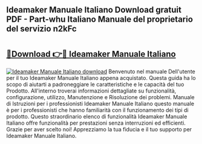 ## Ideamaker Manuale Italiano Download gratuit PDF - Part-whu Italiano Manuale del proprietario del servizio n2kFc

# <h2><a href="http://dfea8n1.blite.top/?on=Ideamaker+Manuale+Italiano">🔗Download 👉🔴 Ideamaker Manuale Italiano</a></h2>

[![Ideamaker Manuale Italiano download](https://i.imgur.com/lujVjoI.png)](http://dfea8n1.blite.top/?on=Ideamaker+Manuale+Italiano)
Benvenuto nel manuale Dell'utente per il tuo Ideamaker Manuale Italiano appena acquistato. Questa guida ha lo scopo di aiutarti a padroneggiare le caratteristiche e le capacità del tuo Prodotto. All'interno troverai informazioni dettagliate su funzionalità, configurazione, utilizzo, Manutenzione e Risoluzione dei problemi. Manuale di Istruzioni per i professionisti Ideamaker Manuale Italiano questo manuale è per i professionisti che hanno familiarità con il funzionamento dei tipi di prodotto. Questo straordinario elenco di funzionalità Ideamaker Manuale Italiano offre funzionalità per prestazioni senza interruzioni ed efficienti. Grazie per aver scelto noi! Apprezziamo la tua fiducia e il tuo supporto per Ideamaker Manuale Italiano.
